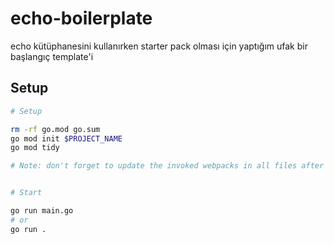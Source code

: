 # echo-boilerplate

echo kütüphanesini kullanırken starter pack olması için yaptığım ufak bir başlangıç template'i

## Setup

```sh
# Setup

rm -rf go.mod go.sum
go mod init $PROJECT_NAME
go mod tidy

# Note: don't forget to update the invoked webpacks in all files after doing this.


# Start 

go run main.go 
# or 
go run .
```

